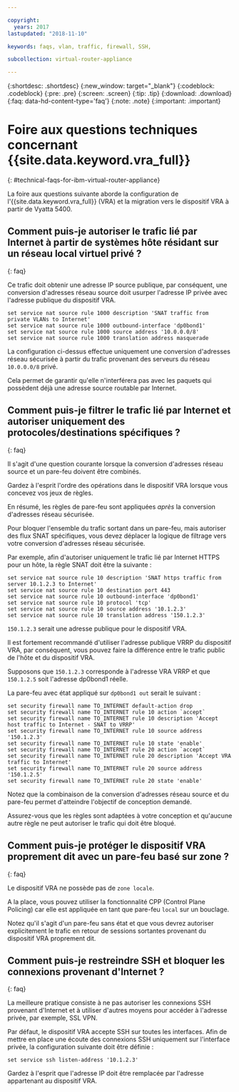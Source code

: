 ```yaml
---

copyright:
  years: 2017
lastupdated: "2018-11-10"

keywords: faqs, vlan, traffic, firewall, SSH,

subcollection: virtual-router-appliance

---
```


{:shortdesc: .shortdesc}
{:new_window: target="_blank"}
{:codeblock: .codeblock}
{:pre: .pre}
{:screen: .screen}
{:tip: .tip}
{:download: .download}
{:faq: data-hd-content-type='faq'}
{:note: .note}
{:important: .important}

# Foire aux questions techniques concernant {{site.data.keyword.vra_full}}
{: #technical-faqs-for-ibm-virtual-router-appliance}

La foire aux questions suivante aborde la configuration de l'{{site.data.keyword.vra_full}} (VRA) et la migration vers le dispositif VRA à partir de Vyatta 5400.

## Comment puis-je autoriser le trafic lié par Internet à partir de systèmes hôte résidant sur un réseau local virtuel privé ?
{: faq}

Ce trafic doit obtenir une adresse IP source publique, par conséquent, une conversion d'adresses réseau source doit usurper l'adresse IP privée avec l'adresse publique du dispositif VRA.

```
set service nat source rule 1000 description 'SNAT traffic from private VLANs to Internet'
set service nat source rule 1000 outbound-interface 'dp0bond1'
set service nat source rule 1000 source address '10.0.0.0/8'
set service nat source rule 1000 translation address masquerade
```

La configuration ci-dessus effectue uniquement une conversion d'adresses réseau sécurisée à partir du trafic provenant des serveurs du réseau `10.0.0.0/8` privé.

Cela permet de garantir qu'elle n'interférera pas avec les paquets qui possèdent déjà une adresse source routable par Internet.

## Comment puis-je filtrer le trafic lié par Internet et autoriser uniquement des protocoles/destinations spécifiques ?
{: faq}

Il s'agit d'une question courante lorsque la conversion d'adresses réseau source et un pare-feu doivent être combinés.

Gardez à l'esprit l'ordre des opérations dans le dispositif VRA lorsque vous concevez vos jeux de règles.

En résumé, les règles de pare-feu sont appliquées *après* la conversion d'adresses réseau sécurisée.

Pour bloquer l'ensemble du trafic sortant dans un pare-feu, mais autoriser des flux SNAT spécifiques, vous devez déplacer la logique de filtrage vers votre conversion d'adresses réseau sécurisée.

Par exemple, afin d'autoriser uniquement le trafic lié par Internet HTTPS pour un hôte, la règle SNAT doit être la suivante :

```
set service nat source rule 10 description 'SNAT https traffic from server 10.1.2.3 to Internet'
set service nat source rule 10 destination port 443
set service nat source rule 10 outbound-interface 'dp0bond1'
set service nat source rule 10 protocol 'tcp'
set service nat source rule 10 source address '10.1.2.3'
set service nat source rule 10 translation address '150.1.2.3'
```

`150.1.2.3` serait une adresse publique pour le dispositif VRA.

Il est fortement recommandé d'utiliser l'adresse publique VRRP du dispositif VRA, par conséquent, vous pouvez faire la différence entre le trafic public de l'hôte et du dispositif VRA.

Supposons que `150.1.2.3` corresponde à l'adresse VRA VRRP et que `150.1.2.5` soit l'adresse dp0bond1 réelle.

La pare-feu avec état appliqué sur `dp0bond1 out` serait le suivant :

```
set security firewall name TO_INTERNET default-action drop
set security firewall name TO_INTERNET rule 10 action `accept`
set security firewall name TO_INTERNET rule 10 description 'Accept host traffic to Internet - SNAT to VRRP'
set security firewall name TO_INTERNET rule 10 source address '150.1.2.3'
set security firewall name TO_INTERNET rule 10 state 'enable'
set security firewall name TO_INTERNET rule 20 action `accept`
set security firewall name TO_INTERNET rule 20 description 'Accept VRA traffic to Internet'
set security firewall name TO_INTERNET rule 20 source address '150.1.2.5'
set security firewall name TO_INTERNET rule 20 state 'enable'
```

Notez que la combinaison de la conversion d'adresses réseau source et du pare-feu permet d'atteindre l'objectif de conception demandé.

Assurez-vous que les règles sont adaptées à votre conception et qu'aucune autre règle ne peut autoriser le trafic qui doit être bloqué.

## Comment puis-je protéger le dispositif VRA proprement dit avec un pare-feu basé sur zone ?
{: faq}

Le dispositif VRA ne possède pas de `zone locale`.

A la place, vous pouvez utiliser la fonctionnalité CPP (Control Plane Policing) car elle est appliquée en tant que pare-feu `local` sur un bouclage.

Notez qu'il s'agit d'un pare-feu sans état et que vous devrez autoriser explicitement le trafic en retour de sessions sortantes provenant du dispositif VRA proprement dit.

## Comment puis-je restreindre SSH et bloquer les connexions provenant d'Internet ?
{: faq}

La meilleure pratique consiste à ne pas autoriser les connexions SSH provenant d'Internet et à utiliser d'autres moyens pour accéder à l'adresse privée, par exemple, SSL VPN.

Par défaut, le dispositif VRA accepte SSH sur toutes les interfaces.
Afin de mettre en place une écoute des connexions SSH uniquement sur l'interface privée, la configuration suivante doit être définie :

```
set service ssh listen-address '10.1.2.3'
```

Gardez à l'esprit que l'adresse IP doit être remplacée par l'adresse appartenant au dispositif VRA.
